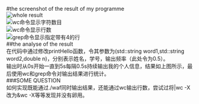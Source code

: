 #the screenshot of the result of my programme<br>
![whole result](http://ww1.sinaimg.cn/mw1024/e840e60cgw1f4oy1xzy55j20k50csdn8.jpg "程序运行结果显示姓名学号和输出频率")<br>
![](http://ww2.sinaimg.cn/mw1024/e840e60cgw1f4oy1y657uj20k002y0uj.jpg "wc命令显示字符数目")<br>
![](http://ww4.sinaimg.cn/mw1024/e840e60cgw1f4oy1yipycj20k202wmz1.jpg "wc命令显示行数")<br>
![](http://ww1.sinaimg.cn/mw1024/e840e60cgw1f4oy1xz0joj20k303fq5a.jpg "grep命令显示指定带有4的行")<br>
##the analyse of the result<br>
在代码中通过修改printHello函数，令其参数为(std::string word1,std::string word2,double n)，分别表示姓名，学号，输出频率（此处令为0.5）。<br>
输出时从0s开始一直到5s每隔0.5s持续输出我的个人信息，结果如上图所示，最后使用wc和grep命令对输出结果进行统计。<br>
###SOME QUESTION<br>
如何实现既能通过./waf同时输出结果，还能通过wc输出行数，尝试过将|wc -X 改为&wc -X等等发现并没有卵用。<br>
